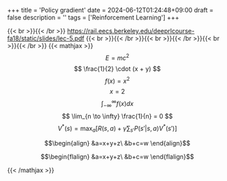 +++
title = 'Policy gradient'
date = 2024-06-12T01:24:48+09:00
draft = false
description = ''
tags = ['Reinforcement Learning']
+++
<!-- 
{{< showimg >}}
cover.jpg
{{< /showimg >}} -->

<!-- この更新を繰り返せば方策πのもとでの真の価値関数vπ(s)に収束することが証明されている。 -->
{{< br >}}{{< /br >}}
https://rail.eecs.berkeley.edu/deeprlcourse-fa18/static/slides/lec-5.pdf
{{< br >}}{{< /br >}}{{< br >}}{{< /br >}}{{< br >}}{{< /br >}}
{{< mathjax >}}
$$ E=mc^2 $$
$$ \frac{1}{2} \cdot (x + y) $$
$$ f(x) = x^2 $$
$$ x = 2 $$
$$\displaystyle \int_{-\infty }^{\infty}f(x)dx$$
$$ \lim_{n \to \infty} \frac{1}{n} = 0 $$
$$  V^*(s) = \max_a \left[ R(s, a) + \gamma \sum_{s'} P(s' | s, a) V^*(s') \right]  $$

$$\begin{align}
&a=x+y+z\
&b+c=w
\end{align}$$

$$\begin{flalign}
&a=x+y+z\
&b+c=w
\end{flalign}$$

{{< /mathjax >}}